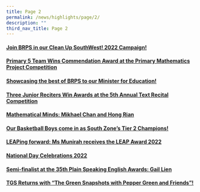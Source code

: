 ```yaml
---
title: Page 2
permalink: /news/highlights/page/2/
description: ""
third_nav_title: Page 2
---
```

<h4><strong><a href="/2022/10/05/join-brps-in-our-clean-up-southwest-2022-campaign/" rel="bookmark">Join BRPS in our Clean Up SouthWest! 2022 Campaign!</a></strong></h4>
<h4><strong><a href="/2022/09/29/primary-5-team-wins-commendation-award-at-the-primary-mathematics-project-competition/" rel="bookmark">Primary 5 Team Wins Commendation Award at the Primary Mathematics Project Competition</a></strong></h4>
<h4><strong><a title="Showcasing the best of BRPS to our Minister for Education!" href="https://blangahrisepri.moe.edu.sg/2022/09/21/showcasing-the-best-of-brps-to-our-minister-for-education/" rel="bookmark">Showcasing the best of BRPS to our Minister for Education!</a></strong></h4>
<h4><strong><a title="Three Junior Reciters Win Awards at the 5th Annual Text Recital Competition" href="https://blangahrisepri.moe.edu.sg/2022/09/21/three-junior-reciters-win-awards-at-the-5th-annual-text-recital-competition/" rel="bookmark">Three Junior Reciters Win Awards at the 5th Annual Text Recital Competition</a></strong></h4>
<h4><strong><a title="Mathematical Minds: Mikhael Chan and Hong Rian" href="https://blangahrisepri.moe.edu.sg/2022/09/19/mathematical-minds-mikhael-chan-and-hong-rian/" rel="bookmark">Mathematical Minds: Mikhael Chan and Hong Rian</a></strong></h4>
<h4><strong><a title="Our Basketball Boys come in as South Zone&rsquo;s Tier 2 Champions!" href="https://blangahrisepri.moe.edu.sg/2022/09/19/our-basketball-boys-come-in-as-south-zones-tier-2-champions/" rel="bookmark">Our Basketball Boys come in as South Zone&rsquo;s Tier 2 Champions!</a></strong></h4>
<h4><strong><a title="LEAPing forward: Ms Munirah receives the LEAP Award 2022" href="https://blangahrisepri.moe.edu.sg/2022/09/18/leaping-forward-ms-munirah-receives-the-leap-award-2022/" rel="bookmark">LEAPing forward: Ms Munirah receives the LEAP Award 2022</a></strong></h4>
<h4><strong><a title="National Day Celebrations 2022" href="https://blangahrisepri.moe.edu.sg/2022/09/17/national-day-celebrations-2022/" rel="bookmark">National Day Celebrations 2022</a></strong></h4>
<h4><strong><a title="Semi-finalist at the 35th Plain Speaking English Awards: Gail Lien" href="https://blangahrisepri.moe.edu.sg/2022/08/22/semi-finalist-at-the-35th-plain-speaking-english-awards-gail-lien/" rel="bookmark">Semi-finalist at the 35th Plain Speaking English Awards: Gail Lien</a></strong></h4>
<h4><strong><a title="TGS Returns with &ldquo;The Green Snapshots with Pepper Green and Friends&rdquo;!" href="https://blangahrisepri.moe.edu.sg/2022/08/18/tgs-returns-with-the-green-snapshots-with-pepper-green-and-friends/" rel="bookmark">TGS Returns with &ldquo;The Green Snapshots with Pepper Green and Friends&rdquo;!</a></strong></h4>